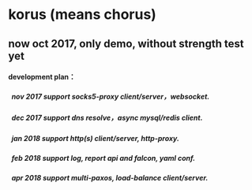 # korus (means chorus)
##  now oct 2017, only demo, without strength test yet

####  development plan：
#####    nov 2017 support socks5-proxy client/server，websocket.             
#####    dec 2017 support dns resolve，async mysql/redis client.      
#####    jan 2018 support http(s) client/server, http-proxy.          
#####    feb 2018 support log, report api and falcon, yaml conf.      
#####    apr 2018 support multi-paxos, load-balance client/server.      
